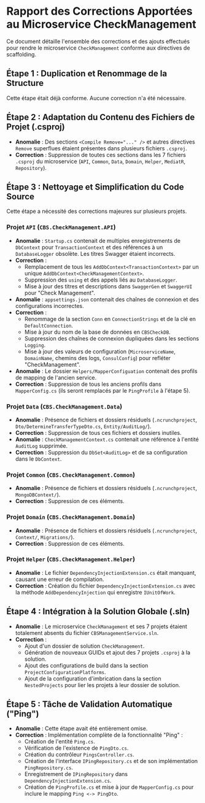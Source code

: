 # Rapport des Corrections Apportées au Microservice CheckManagement

Ce document détaille l'ensemble des corrections et des ajouts effectués pour rendre le microservice `CheckManagement` conforme aux directives de scaffolding.

## Étape 1 : Duplication et Renommage de la Structure

Cette étape était déjà conforme. Aucune correction n'a été nécessaire.

## Étape 2 : Adaptation du Contenu des Fichiers de Projet (.csproj)

-   **Anomalie** : Des sections `<Compile Remove="..." />` et autres directives `Remove` superflues étaient présentes dans plusieurs fichiers `.csproj`.
-   **Correction** : Suppression de toutes ces sections dans les 7 fichiers `.csproj` du microservice (`API`, `Common`, `Data`, `Domain`, `Helper`, `MediatR`, `Repository`).

## Étape 3 : Nettoyage et Simplification du Code Source

Cette étape a nécessité des corrections majeures sur plusieurs projets.

### Projet `API` (`CBS.CheckManagement.API`)
-   **Anomalie** : `Startup.cs` contenait de multiples enregistrements de `DbContext` pour `TransactionContext` et des références à un `DatabaseLogger` obsolète. Les titres Swagger étaient incorrects.
-   **Correction** :
    -   Remplacement de tous les `AddDbContext<TransactionContext>` par un unique `AddDbContext<CheckManagementContext>`.
    -   Suppression des `using` et des appels liés au `DatabaseLogger`.
    -   Mise à jour des titres et descriptions dans `SwaggerGen` et `SwaggerUI` pour "Check Management".
-   **Anomalie** : `appsettings.json` contenait des chaînes de connexion et des configurations incorrectes.
-   **Correction** :
    -   Renommage de la section `Conn` en `ConnectionStrings` et de la clé en `DefaultConnection`.
    -   Mise à jour du nom de la base de données en `CBSCheckDB`.
    -   Suppression des chaînes de connexion dupliquées dans les sections `Logging`.
    -   Mise à jour des valeurs de configuration (`MicroserviceName`, `DomainName`, chemins des logs, `ConsulConfig`) pour refléter "CheckManagement".
-   **Anomalie** : Le dossier `Helpers/MapperConfiguation` contenait des profils de mapping de l'ancien service.
-   **Correction** : Suppression de tous les anciens profils dans `MapperConfig.cs` (ils seront remplacés par le `PingProfile` à l'étape 5).

### Projet `Data` (`CBS.CheckManagement.Data`)
-   **Anomalie** : Présence de fichiers et dossiers résiduels (`.ncrunchproject`, `Dto/DetermineTransferTypeDto.cs`, `Entity/AuditLog/`).
-   **Correction** : Suppression de tous ces fichiers et dossiers inutiles.
-   **Anomalie** : `CheckManagementContext.cs` contenait une référence à l'entité `AuditLog` supprimée.
-   **Correction** : Suppression du `DbSet<AuditLog>` et de sa configuration dans le `DbContext`.

### Projet `Common` (`CBS.CheckManagement.Common`)
-   **Anomalie** : Présence de fichiers et dossiers résiduels (`.ncrunchproject`, `MongoDBContext/`).
-   **Correction** : Suppression de ces éléments.

### Projet `Domain` (`CBS.CheckManagement.Domain`)
-   **Anomalie** : Présence de fichiers et dossiers résiduels (`.ncrunchproject`, `Context/`, `Migrations/`).
-   **Correction** : Suppression de ces éléments.

### Projet `Helper` (`CBS.CheckManagement.Helper`)
-   **Anomalie** : Le fichier `DependencyInjectionExtension.cs` était manquant, causant une erreur de compilation.
-   **Correction** : Création du fichier `DependencyInjectionExtension.cs` avec la méthode `AddDependencyInjection` qui enregistre `IUnitOfWork`.

## Étape 4 : Intégration à la Solution Globale (.sln)

-   **Anomalie** : Le microservice `CheckManagement` et ses 7 projets étaient totalement absents du fichier `CBSManagementService.sln`.
-   **Correction** :
    -   Ajout d'un dossier de solution `CheckManagement`.
    -   Génération de nouveaux GUIDs et ajout des 7 projets `.csproj` à la solution.
    -   Ajout des configurations de build dans la section `ProjectConfigurationPlatforms`.
    -   Ajout de la configuration d'imbrication dans la section `NestedProjects` pour lier les projets à leur dossier de solution.

## Étape 5 : Tâche de Validation Automatique ("Ping")

-   **Anomalie** : Cette étape avait été entièrement omise.
-   **Correction** : Implémentation complète de la fonctionnalité "Ping" :
    -   Création de l'entité `Ping.cs`.
    -   Vérification de l'existence de `PingDto.cs`.
    -   Création du contrôleur `PingsController.cs`.
    -   Création de l'interface `IPingRepository.cs` et de son implémentation `PingRepository.cs`.
    -   Enregistrement de `IPingRepository` dans `DependencyInjectionExtension.cs`.
    -   Création de `PingProfile.cs` et mise à jour de `MapperConfig.cs` pour inclure le mapping `Ping <-> PingDto`.
